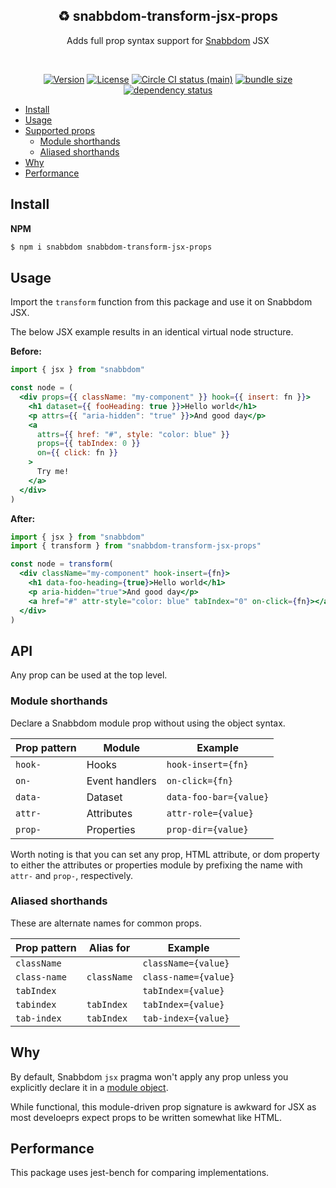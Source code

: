 <h2 align="center">♻ snabbdom-transform-jsx-props</h2>
<p align="center">Adds full prop syntax support for <a href="https://github.com/snabbdom/snabbdom">Snabbdom</a> JSX</p>
<br>
<p align="center">
  <a href="https://www.npmjs.com/package/snabbdom-transform-jsx-props"><img src="https://img.shields.io/npm/v/snabbdom-transform-jsx-props.svg?sanitize=true" alt="Version"></a>
  <a href="https://www.npmjs.com/package/snabbdom-transform-jsx-props"><img src="https://img.shields.io/npm/l/snabbdom-transform-jsx-props.svg?sanitize=true" alt="License"></a>
  <a href="https://app.circleci.com/pipelines/github/geotrev/snabbdom-transform-jsx-props?branch=main"><img src="https://badgen.net/circleci/github/geotrev/snabbdom-transform-jsx-props/main" alt="Circle CI status (main)" /></a>
  <a href="https://bundlephobia.com/package/snabbdom-transform-jsx-props"><img src="https://badgen.net/bundlephobia/minzip/snabbdom-transform-jsx-props" alt="bundle size" /></a>
  <a href="https://www.libraries.io/npm/snabbdom-transform-jsx-props"><img src="https://img.shields.io/librariesio/release/npm/snabbdom-transform-jsx-props" alt="dependency status" /></a>
</p>

- [Install](#install)
- [Usage](#usage)
- [Supported props](#supported-props)
  - [Module shorthands](#module-shorthands)
  - [Aliased shorthands](#aliased-shorthands)
- [Why](#why)
- [Performance](#performance)

## Install

**NPM**

```sh
$ npm i snabbdom snabbdom-transform-jsx-props
```

## Usage

Import the `transform` function from this package and use it on Snabbdom JSX.

The below JSX example results in an identical virtual node structure.

**Before:**

```jsx
import { jsx } from "snabbdom"

const node = (
  <div props={{ className: "my-component" }} hook={{ insert: fn }}>
    <h1 dataset={{ fooHeading: true }}>Hello world</h1>
    <p attrs={{ "aria-hidden": "true" }}>And good day</p>
    <a
      attrs={{ href: "#", style: "color: blue" }}
      props={{ tabIndex: 0 }}
      on={{ click: fn }}
    >
      Try me!
    </a>
  </div>
)
```

**After:**

```jsx
import { jsx } from "snabbdom"
import { transform } from "snabbdom-transform-jsx-props"

const node = transform(
  <div className="my-component" hook-insert={fn}>
    <h1 data-foo-heading={true}>Hello world</h1>
    <p aria-hidden="true">And good day</p>
    <a href="#" attr-style="color: blue" tabIndex="0" on-click={fn}></a>
  </div>
)
```

## API

Any prop can be used at the top level.

### Module shorthands

Declare a Snabbdom module prop without using the object syntax.

| Prop pattern | Module         | Example                |
| ------------ | -------------- | ---------------------- |
| `hook-`      | Hooks          | `hook-insert={fn}`     |
| `on-`        | Event handlers | `on-click={fn}`        |
| `data-`      | Dataset        | `data-foo-bar={value}` |
| `attr-`      | Attributes     | `attr-role={value}`    |
| `prop-`      | Properties     | `prop-dir={value}`     |

Worth noting is that you can set any prop, HTML attribute, or dom property to either the attributes or properties module by prefixing the name with `attr-` and `prop-`, respectively.

### Aliased shorthands

These are alternate names for common props.

| Prop pattern | Alias for   | Example              |
| ------------ | ----------- | -------------------- |
| `className`  |             | `className={value}`  |
| `class-name` | `className` | `class-name={value}` |
| `tabIndex`   |             | `tabIndex={value}`   |
| `tabindex`   | `tabIndex`  | `tabIndex={value}`   |
| `tab-index`  | `tabIndex`  | `tab-index={value}`  |

## Why

By default, Snabbdom `jsx` pragma won't apply any prop unless you explicitly declare it in a [module object](https://github.com/snabbdom/snabbdom#modules-documentation).

While functional, this module-driven prop signature is awkward for JSX as most develoeprs expect props to be written somewhat like HTML.

## Performance

This package uses jest-bench for comparing implementations.
